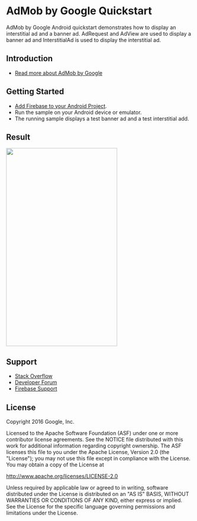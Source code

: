 AdMob by Google Quickstart
=======================

AdMob by Google Android quickstart demonstrates how to display an interstitial ad and
a banner ad.  AdRequest and AdView are used to display a banner ad
and InterstitialAd is used to display the interstitial ad.

Introduction
------------

- [Read more about AdMob by Google](https://firebase.google.com/docs/admob/)

Getting Started
---------------

- [Add Firebase to your Android Project](https://firebase.google.com/docs/android/setup).
- Run the sample on your Android device or emulator.
- The running sample displays a test banner ad and a test interstitial add.

Result
-----------
<img src="app/src/screen.png" height="534" width="300"/>

Support
-------

- [Stack Overflow](https://stackoverflow.com/questions/tagged/admob)
- [Developer Forum](https://groups.google.com/group/google-admob-ads-sdk)
- [Firebase Support](https://firebase.google.com/support/)

License
-------

Copyright 2016 Google, Inc.

Licensed to the Apache Software Foundation (ASF) under one or more contributor
license agreements.  See the NOTICE file distributed with this work for
additional information regarding copyright ownership.  The ASF licenses this
file to you under the Apache License, Version 2.0 (the "License"); you may not
use this file except in compliance with the License.  You may obtain a copy of
the License at

  http://www.apache.org/licenses/LICENSE-2.0

Unless required by applicable law or agreed to in writing, software
distributed under the License is distributed on an "AS IS" BASIS, WITHOUT
WARRANTIES OR CONDITIONS OF ANY KIND, either express or implied.  See the
License for the specific language governing permissions and limitations under
the License.
